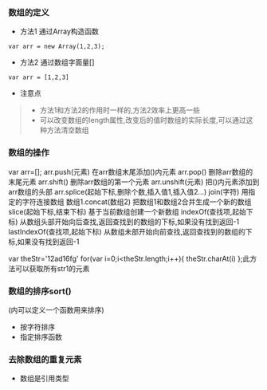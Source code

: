  ### 数组的定义
* 方法1 通过Array构造函数
```
var arr = new Array(1,2,3);
```

* 方法2 通过数组字面量[]
```
var arr = [1,2,3]
```
* 注意点

> * 方法1和方法2的作用时一样的,方法2效率上更高一些 
> * 可以改变数组的length属性,改变后的值时数组的实际长度,可以通过这种方法清空数组

### 数组的操作
var arr=[];
arr.push(元素) 在arr数组末尾添加()内元素
arr.pop()  删除arr数组的末尾元素
arr.shift() 删除arr数组的第一个元素
arr.unshift(元素) 把()内元素添加到arr数组的头部
arr.splice(起始下标,删除个数,插入值1,插入值2...)
join(字符) 用指定的字符连接数组
数组1.concat(数组2) 把数组1和数组2合并生成一个新的数组
slice(起始下标,结束下标) 基于当前数组创建一个新数组
indexOf(查找项,起始下标) 从数组头部开始向后查找,返回查找到的数组的下标,如果没有找到返回-1
lastIndexOf(查找项,起始下标) 从数组未部开始向前查找,返回查找到的数组的下标,如果没有找到返回-1

var theStr='12ad16fg'
for(var i=0;i<theStr.length;i++){
	theStr.charAt(i)
};此方法可以获取所有str1的元素


### 数组的排序sort()
(内可以定义一个函数用来排序)
* 按字符排序
* 指定排序函数

### 去除数组的重复元素
* 数组是引用类型
